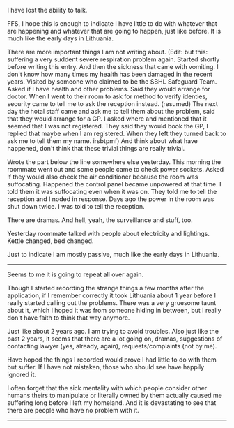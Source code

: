 I have lost the ability to talk.

FFS, I hope this is enough to indicate I have little to do with whatever that are happening and whatever that are going to happen, just like before.
It is much like the early days in Lithuania.

There are more important things I am not writing about. (Edit: but this: suffering a very suddent severe respiration problem again. Started shortly before writing this entry. And then the sickness that came with vomiting. I don't know how many times my health has been damaged in the recent years. Visited by someone who claimed to be the SBHL Safeguard Team. Asked if I have health and other problems. Said they would arrange for doctor. When I went to their room to ask for method to verify identies, security came to tell me to ask the reception instead. (resumed) The next day the hotal staff came and ask me to tell them about the problem, said that they would arrange for a GP. I asked where and mentioned that it seemed that I was not registered. They said they would book the GP, I replied that maybe when I am registered. When they left they turned back to ask me to tell them my name. irsbtpmf) And think about what have happened, don't think that these trivial things are really trivial.

Wrote the part below the line somewhere else yesterday. This morning the roommate went out and some people came to check power sockets. Asked if they would also check the air conditioner because the room was suffocating. Happened the control panel became unpowered at that time. I told them it was suffocating even when it was on. They told me to tell the reception and I noded in response.
Days ago the power in the room was shut down twice. I was told to tell the reception.

There are dramas. And hell, yeah, the surveillance and stuff, too.

Yesterday roommate talked with people about electricity and lightings.
Kettle changed, bed changed.

Just to indicate I am mostly passive, much like the early days in Lithuania.

---

Seems to me it is going to repeat all over again.

Though I started recording the strange things a few months after the application, if I remember correctly it took Lithuania about 1 year before I really started calling out the problems. There was a very gruesome taunt about it, which I hoped it was from someone hiding in between, but I really don't have faith to think that way anymore.

Just like about 2 years ago. I am trying to avoid troubles. Also just like the past 2 years, it seems that there are a lot going on, dramas, suggestions of contacting lawyer (yes, already, again), requests/complaints (not by me).

Have hoped the things I recorded would prove I had little to do with them but suffer. If I have not mistaken, those who should see have happily ignored it.

I often forget that the sick mentality with which people consider other humans theirs to manipulate or literally owned by them actually caused me suffering long before I left my homeland. And it is devastating to see that there are people who have no problem with it.

---
